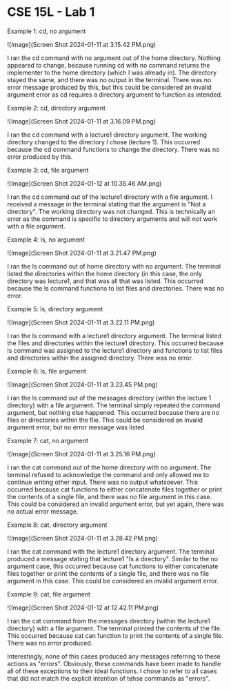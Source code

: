 # CSE 15L - Lab 1
Example 1: cd, no argument

![Image](Screen Shot 2024-01-11 at 3.15.42 PM.png)

I ran the cd command with no argument out of the home directory. Nothing appeared to change, because running cd with no command returns the implementer to the home directory (which I was already in). The directory stayed the same, and there was no output in the terminal. There was no error message produced by this, but this could be considered an invalid argument error as cd requires a directory argument to function as intended.


Example 2: cd, directory argument

![Image](Screen Shot 2024-01-11 at 3.16.09 PM.png)

I ran the cd command with a lecture1 directory argument. The working directory changed to the directory I chose (lecture 1). This occurred because the cd command functions to change the directory. There was no error produced by this.


Example 3: cd, file argument

![Image](Screen Shot 2024-01-12 at 10.35.46 AM.png)

I ran the cd command out of the lecture1 directory with a file argument. I received a message in the terminal stating that the argument is "Not a directory". The working directory was not changed. This is technically an error as the command is specific to directory arguments and will not work with a file argument.


Example 4: ls, no argument

![Image](Screen Shot 2024-01-11 at 3.21.47 PM.png)

I ran the ls command out of home directory with no argument. The terminal listed the directories within the home directory (in this case, the only directory was lecture1, and that was all that was listed. This occurred because the ls command functions to list files and directories. There was no error. 


Example 5: ls, directory argument

![Image](Screen Shot 2024-01-11 at 3.22.11 PM.png)

I ran the ls command with a lecture1 directory argument. The terminal listed the files and directories within the lecture1 directory. This occurred because ls command was assigned to the lecture1 directory and functions to list files and directories within the assigned directory. There was no error.


Example 6: ls, file argument

![Image](Screen Shot 2024-01-11 at 3.23.45 PM.png)

I ran the ls command out of the messages directory (within the lecture 1 directory) with a file argument. The terminal simply repeated the command argument, but nothing else happened. This occurred because there are no files or directories within the file. This could be considered an invalid argument error, but no error message was listed.


Example 7: cat, no argument

![Image](Screen Shot 2024-01-11 at 3.25.16 PM.png)

I ran the cat command out of the home directory with no argument. The terminal refused to acknowledge the command and only allowed me to continue writing other input. There was no output whatsoever. This occurred because cat functions to either concatenate files together or print the contents of a single file, and there was no file argument in this case. This could be considered an invalid argument error, but yet again, there was no actual error message. 


Example 8: cat, directory argument

![Image](Screen Shot 2024-01-11 at 3.28.42 PM.png)

I ran the cat command with the lecture1 directory argument. The terminal produced a message stating that lecture1 "Is a directory". Similar to the no argument case, this occurred because cat functions to either concatenate files together or print the contents of a single file, and there was no file argument in this case. This could be considered an invalid argument error.


Example 9: cat, file argument

![Image](Screen Shot 2024-01-12 at 12.42.11 PM.png)

I ran the cat command from the messages directory (within the lecture1 directory) with a file argument. The terminal printed the contents of the file. This occurred because cat can function to print the contents of a single file. There was no error produced.


Interestingly, none of this cases produced any messages referring to these actions as "errors". Obviously, these commands have been made to handle all of these exceptions to their ideal functions. I chose to refer to all cases that did not match the explicit intention of tehse commands as "errors". 

